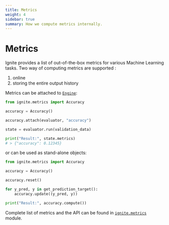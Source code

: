 ```yaml
---
title: Metrics
weight: 4
sidebar: true
summary: How we compute metrics internally.
---
```

# Metrics

Ignite provides a list of out-of-the-box metrics for various Machine Learning tasks. Two way of computing metrics are supported : 
1. online
2. storing the entire output history

Metrics can be attached to [`Engine`](https://pytorch.org/ignite/generated/ignite.engine.engine.Engine.html#ignite.engine.engine.Engine):

```python
from ignite.metrics import Accuracy

accuracy = Accuracy()

accuracy.attach(evaluator, "accuracy")

state = evaluator.run(validation_data)

print("Result:", state.metrics)
# > {"accuracy": 0.12345}
```

or can be used as stand-alone objects:

```python
from ignite.metrics import Accuracy

accuracy = Accuracy()

accuracy.reset()

for y_pred, y in get_prediction_target():
    accuracy.update((y_pred, y))

print("Result:", accuracy.compute())
```

Complete list of metrics and the API can be found in [`ignite.metrics`](https://pytorch.org/ignite/metrics.html) module.